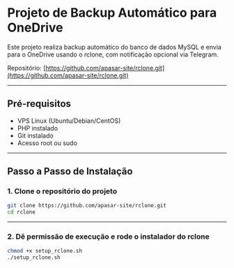 # Projeto de Backup Automático para OneDrive

Este projeto realiza backup automático do banco de dados MySQL e envia para o OneDrive usando o rclone, com notificação opcional via Telegram.

Repositório: [https://github.com/apasar-site/rclone.git](https://github.com/apasar-site/rclone.git)

---

## Pré-requisitos

- VPS Linux (Ubuntu/Debian/CentOS)
- PHP instalado
- Git instalado
- Acesso root ou sudo

---

## Passo a Passo de Instalação

### 1. Clone o repositório do projeto

```bash
git clone https://github.com/apasar-site/rclone.git
cd rclone

 ```

---

### 2. Dê permissão de execução e rode o instalador do rclone

```bash
chmod +x setup_rclone.sh
./setup_rclone.sh

 ```
